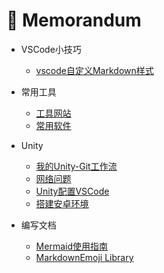 # :green_book: Memorandum

- VSCode小技巧
  - [vscode自定义Markdown样式](./VSCode/vscode自定义Markdown样式.md)

- 常用工具
  - [工具网站](./常用工具/ToolsWebsite.md)
  - [常用软件](./常用工具/ToolsWebsite.md)

- Unity
  - [我的Unity-Git工作流](./Unity/MyUnityGitWorkflow.md) 
  - [网络问题](./Unity/NetworkIssue.md)  
  - [Unity配置VSCode](./Unity/VisualStudioCode.md)
  - [搭建安卓环境](./Unity/AndroidEnvironmentConfiguration.md)
  
- 编写文档
  - [Mermaid使用指南](https://mermaid.js.org/syntax/flowchart.html)
  - [MarkdownEmoji Library](https://www.webfx.com/tools/emoji-cheat-sheet/)
